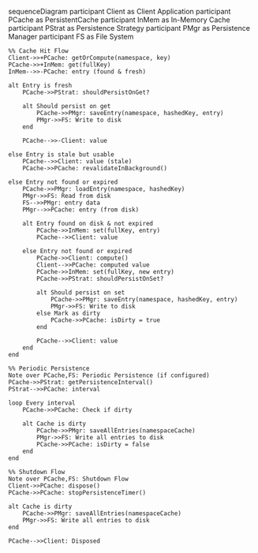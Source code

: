 sequenceDiagram
    participant Client as Client Application
    participant PCache as PersistentCache
    participant InMem as In-Memory Cache
    participant PStrat as Persistence Strategy
    participant PMgr as Persistence Manager
    participant FS as File System

    %% Cache Hit Flow
    Client->>+PCache: getOrCompute(namespace, key)
    PCache->>+InMem: get(fullKey)
    InMem-->>-PCache: entry (found & fresh)
    
    alt Entry is fresh
        PCache->>PStrat: shouldPersistOnGet?
        
        alt Should persist on get
            PCache->>PMgr: saveEntry(namespace, hashedKey, entry)
            PMgr->>FS: Write to disk
        end
        
        PCache-->>-Client: value
        
    else Entry is stale but usable
        PCache-->>Client: value (stale)
        PCache->>PCache: revalidateInBackground()
        
    else Entry not found or expired
        PCache->>PMgr: loadEntry(namespace, hashedKey)
        PMgr->>FS: Read from disk
        FS-->>PMgr: entry data
        PMgr-->>PCache: entry (from disk)
        
        alt Entry found on disk & not expired
            PCache->>InMem: set(fullKey, entry)
            PCache-->>Client: value
            
        else Entry not found or expired
            PCache->>Client: compute()
            Client-->>PCache: computed value
            PCache->>InMem: set(fullKey, new entry)
            PCache->>PStrat: shouldPersistOnSet?
            
            alt Should persist on set
                PCache->>PMgr: saveEntry(namespace, hashedKey, entry)
                PMgr->>FS: Write to disk
            else Mark as dirty
                PCache->>PCache: isDirty = true
            end
            
            PCache-->>Client: value
        end
    end

    %% Periodic Persistence
    Note over PCache,FS: Periodic Persistence (if configured)
    PCache->>PStrat: getPersistenceInterval()
    PStrat-->>PCache: interval
    
    loop Every interval
        PCache->>PCache: Check if dirty
        
        alt Cache is dirty
            PCache->>PMgr: saveAllEntries(namespaceCache)
            PMgr->>FS: Write all entries to disk
            PCache->>PCache: isDirty = false
        end
    end

    %% Shutdown Flow
    Note over PCache,FS: Shutdown Flow
    Client->>PCache: dispose()
    PCache->>PCache: stopPersistenceTimer()
    
    alt Cache is dirty
        PCache->>PMgr: saveAllEntries(namespaceCache)
        PMgr->>FS: Write all entries to disk
    end
    
    PCache-->>Client: Disposed
